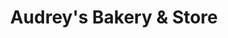 ---
title: "Audrey's Bakery & Store"
url: /batangas-city/audreys-bakery-und-store/
shop: Bäckerei
---